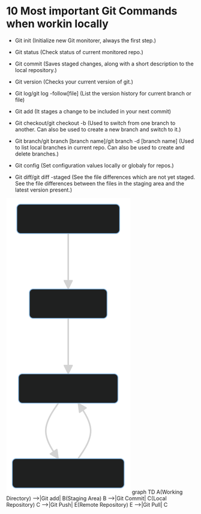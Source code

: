 # 10 Most important Git Commands when workin locally
* Git init (Initialize new Git monitorer, always the first step.)

* Git status (Check status of current monitored repo.)

* Git commit (Saves staged changes, along with a short description to the local repository.)

* Git version (Checks your current version of git.)

* Git log/git log -follow[file] (List the version history for current branch or file)

* Git add (It stages a change to be included in your next commit)

* Git checkout/git checkout -b (Used to switch from one branch to another. Can also be used to create a new branch and switch to it.)

* Git branch/git branch [branch name]/git branch -d [branch name] (Used to list local branches in current repo. Can also be used to create and delete branches.)

* Git config (Set configuration values locally or globaly for repos.)

* Git diff/git diff -staged (See the file differences which are not yet staged. See the file differences between the files in the staging area and the latest version present.)

![](Flowchart.svg) 
graph TD
    A(Working Directory) -->|Git add| B(Staging Area)
    B -->|Git Commit| C(Local Repository)
    C -->|Git Push| E(Remote Repository)
    E -->|Git Pull| C